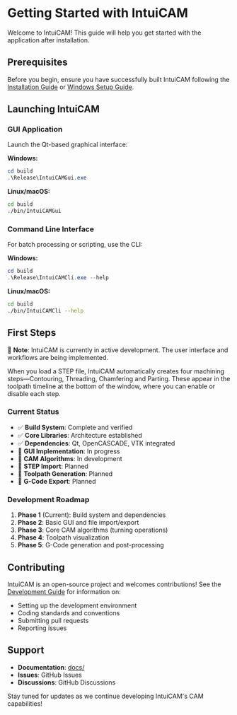# Getting Started with IntuiCAM

Welcome to IntuiCAM! This guide will help you get started with the application after installation.

## Prerequisites

Before you begin, ensure you have successfully built IntuiCAM following the [Installation Guide](installation.md) or [Windows Setup Guide](windows_setup.md).

## Launching IntuiCAM

### GUI Application

Launch the Qt-based graphical interface:

**Windows:**
```powershell
cd build
.\Release\IntuiCAMGui.exe
```

**Linux/macOS:**
```bash
cd build
./bin/IntuiCAMGui
```

### Command Line Interface

For batch processing or scripting, use the CLI:

**Windows:**
```powershell
cd build
.\Release\IntuiCAMCli.exe --help
```

**Linux/macOS:**
```bash
cd build
./bin/IntuiCAMCli --help
```

## First Steps

🚧 **Note**: IntuiCAM is currently in active development. The user interface and workflows are being implemented.

When you load a STEP file, IntuiCAM automatically creates four machining steps—Contouring, Threading, Chamfering and Parting. These appear in the toolpath timeline at the bottom of the window, where you can enable or disable each step.

### Current Status

- ✅ **Build System**: Complete and verified
- ✅ **Core Libraries**: Architecture established
- ✅ **Dependencies**: Qt, OpenCASCADE, VTK integrated
- 🔄 **GUI Implementation**: In progress
- 🔄 **CAM Algorithms**: In development
- 🔄 **STEP Import**: Planned
- 🔄 **Toolpath Generation**: Planned
- 🔄 **G-Code Export**: Planned

### Development Roadmap

1. **Phase 1** (Current): Build system and dependencies
2. **Phase 2**: Basic GUI and file import/export
3. **Phase 3**: Core CAM algorithms (turning operations)
4. **Phase 4**: Toolpath visualization
5. **Phase 5**: G-Code generation and post-processing

## Contributing

IntuiCAM is an open-source project and welcomes contributions! See the [Development Guide](development.md) for information on:

- Setting up the development environment
- Coding standards and conventions
- Submitting pull requests
- Reporting issues

## Support

- **Documentation**: [docs/](index.md)
- **Issues**: GitHub Issues
- **Discussions**: GitHub Discussions

Stay tuned for updates as we continue developing IntuiCAM's CAM capabilities!
